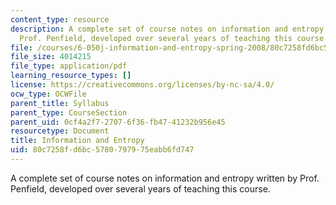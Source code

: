 ```yaml
---
content_type: resource
description: A complete set of course notes on information and entropy written by
  Prof. Penfield, developed over several years of teaching this course.
file: /courses/6-050j-information-and-entropy-spring-2008/80c7258fd6bc5780797975eabb6fd747_MIT6_050JS08_textbook.pdf
file_size: 4014215
file_type: application/pdf
learning_resource_types: []
license: https://creativecommons.org/licenses/by-nc-sa/4.0/
ocw_type: OCWFile
parent_title: Syllabus
parent_type: CourseSection
parent_uid: 0cf4a2f7-2707-6f36-fb47-41232b956e45
resourcetype: Document
title: Information and Entropy
uid: 80c7258f-d6bc-5780-7979-75eabb6fd747
---
```

A complete set of course notes on information and entropy written by Prof. Penfield, developed over several years of teaching this course.